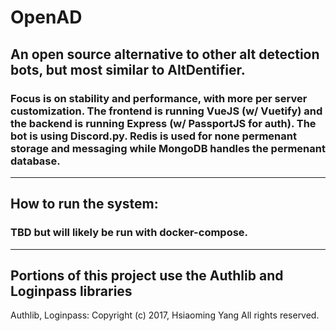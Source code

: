 # OpenAD
## An open source alternative to other alt detection bots, but most similar to AltDentifier.
### Focus is on stability and performance, with more per server customization. The frontend is running VueJS (w/ Vuetify) and the backend is running Express (w/ PassportJS for auth). The bot is using Discord.py. Redis is used for none permenant storage and messaging while MongoDB handles the permenant database.

___

## How to run the system:
### TBD but will likely be run with docker-compose.

___

## Portions of this project use the Authlib and Loginpass libraries

Authlib, Loginpass:
Copyright (c) 2017, Hsiaoming Yang
All rights reserved.




